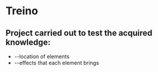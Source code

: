 # Treino
## Project carried out to test the acquired knowledge:
  + --location of elements 
  + --effects that each element brings
    
    
   
  
